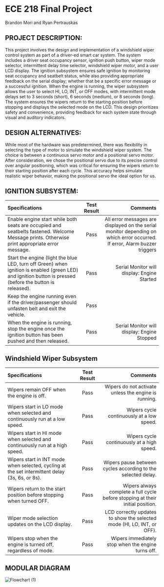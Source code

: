 # ECE 218 Final Project

Brandon Mori and Ryan Pertrauskas

## PROJECT DESCRIPTION:
This project involves the design and implementation of a windshield wiper control system as part of a driver-ed smart car system. The system includes a driver seat occupancy sensor, ignition push button, wiper mode selector, intermittent delay time selector, windshield wiper motor, and a user LCD display. The ignition subsystem ensures safe ignition by monitoring seat occupancy and seatbelt status, while also providing appropriate feedback on the serial display; whether that be a specific error message or a successful ignition. When the engine is running, the wiper subsystem allows the user to select HI, LO, INT, or OFF modes, with intermittent mode delays set to 3 seconds (short), 6 seconds (medium), or 8 seconds (long). The system ensures the wipers return to the starting position before stopping and displays the selected mode on the LCD. This design prioritizes safety and convenience, providing feedback for each system state through visual and auditory indicators.

## DESIGN ALTERNATIVES:
While most of the hardware was predetermined, there was flexibility in selecting the type of motor to simulate the windshield wiper system. The choice is between a continuous servo motor and a positional servo motor. After consideration, we chose the positional servo due to its precise control over angular positioning, which was critical for ensuring the wipers return to their starting position after each cycle. This accuracy helps simulate realistic wiper behavior, making the positional servo the ideal option for us.

## IGNITION SUBSYSTEM:
| Specifications | Test Result | Comments |
| :---         |     :---:      |          ---: |
|Enable engine start while both seats are occupied and seatbelts fastened. Welcome Message prints. Otherwise print appropriate error message.| Pass | All error messages are displayed on the serial monitor depending on which error occurred. If error, Alarm buzzer triggers |
|Start the engine (light the blue LED, turn off Green) when ignition is enabled (green LED) and ignition button is pressed  (before the button is released).|Pass| Serial Monitor will display: Engine Started  |
| Keep the engine running even if the driver/passenger should unfasten belt and exit the vehicle.|  Pass | |
| When the engine is running, stop the engine once the ignition button has been pushed and then released. | Pass | Serial Monitor will display: Engine Stopped |

## Windshield Wiper Subsystem

| Specifications | Test Result | Comments |
| :--- | :---: | ---: |
| Wipers remain OFF when the engine is off. | Pass | Wipers do not activate unless the engine is running. |
| Wipers start in LO mode when selected and continuously run at a low speed. | Pass | Wipers cycle continuously at a low speed. |
| Wipers start in HI mode when selected and continuously run at a high speed. | Pass | Wipers cycle continuously at a high speed. |
| Wipers start in INT mode when selected, cycling at the set intermittent delay (3s, 6s, or 8s). | Pass | Wipers pause between cycles according to the selected delay. |
| Wipers return to the start position before stopping when turned OFF. | Pass | Wipers always complete a full cycle before stopping at their initial position. |
| Wiper mode selection updates on the LCD display. | Pass | LCD correctly updates to show the selected mode (HI, LO, INT, or OFF). |
| Wipers stop when the engine is turned off, regardless of mode. | Pass | Wipers immediately stop when the engine turns off. |

## MODULAR  DIAGRAM


![Flowchart (1)](https://github.com/user-attachments/assets/4b12fd3d-975b-4952-8f51-714bfe83732e)


